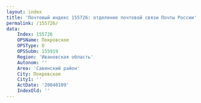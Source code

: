 ```yaml
---
layout: index
title: 'Почтовый индекс 155726: отделение почтовой связи Почты России'
permalink: /155726/
data:
    Index: 155726
    OPSName: Покровское
    OPSType: О
    OPSSubm: 155919
    Region: 'Ивановская область'
    Autonom: ''
    Area: 'Савинский район'
    City: Покровское
    City1: ''
    ActDate: '20040109'
    IndexOld: ''
---
```

